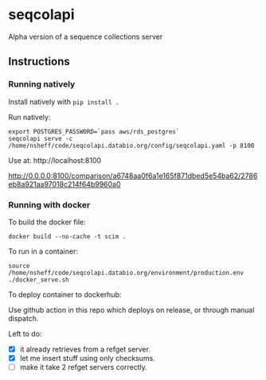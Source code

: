 # seqcolapi

Alpha version of a sequence collections server

## Instructions

### Running natively

Install natively with `pip install .`

Run natively:
```
export POSTGRES_PASSWORD=`pass aws/rds_postgres`
seqcolapi serve -c /home/nsheff/code/seqcolapi.databio.org/config/seqcolapi.yaml -p 8100
```

Use at: http://localhost:8100

http://0.0.0.0:8100/comparison/a6748aa0f6a1e165f871dbed5e54ba62/2786eb8a921aa97018c214f64b9960a0


### Running with docker

To build the docker file:

```
docker build --no-cache -t scim .
```

To run in a container:

```
source /home/nsheff/code/seqcolapi.databio.org/environment/production.env
./docker_serve.sh
```

To deploy container to dockerhub:

Use github action in this repo which deploys on release, or through manual dispatch.


Left to do:
- [x] it already retrieves from a refget server.
- [x] let me insert stuff using only checksums.
- [ ] make it take 2 refget servers correctly.
